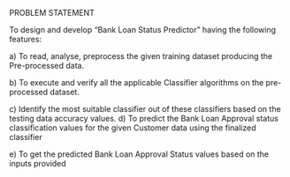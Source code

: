 PROBLEM STATEMENT

To design and develop “Bank Loan Status Predictor” having the following features:

a) To read, analyse, preprocess the given training dataset producing the Pre-processed data.

b) To execute and verify all the applicable Classifier algorithms on the pre-processed dataset.

c) Identify the most suitable classifier out of these classifiers based on the testing data accuracy 
values.
d) To predict the Bank Loan Approval status classification values for the given Customer data 
using the finalized classifier

e) To get the predicted Bank Loan Approval Status values based on the inputs provided

